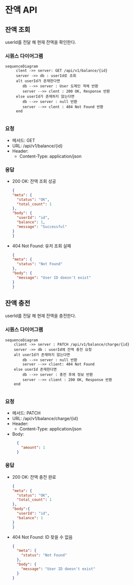 # 잔액 API
## 잔액 조회
userId를 전달 해 현재 잔액을 확인한다.
### 시퀀스 다이어그램
```mermaid
sequenceDiagram
     clent ->> server: GET /api/v1/balance/{id}
     server ->> db : userId로 조회
     alt userId가 존재한다면
        db -->> server : User 도메인 객체 반환
        server -->> clent : 200 OK, Response 반환
     else userId가 존재하지 않는다면
        db -->> server : null 반환
        server -->> clent : 404 Not Found 반환
     end
     
```
### 요청
- 메서드: GET
- URL: /api/v1/balance/{id}
- Header:
    - Content-Type: application/json
### 응답
- 200 OK: 잔액 조회 성공
    ```json
  {
    "meta": {
      "status": "OK",
      "total_count": 1
    },
    "body": {
      "userId": "id",
      "balance": 1,
      "message": "Successful"
    }
  }
    ```
- 404 Not Found: 유저 조회 실패
    ```json
  {
    "meta": {
      "status": "Not Found"
  },
    "body": {
      "message": "User ID doesn't exist"
    }
  }
  ```

## 잔액 충전
userId를 전달 해 현재 잔액을 충전한다.
### 시퀀스 다이어그램
```mermaid
sequenceDiagram
    client ->> server : PATCH /api/v1/balance/charge/{id}
    server ->> db : userId에 잔액 충전 요청
    alt userId가 존재하지 않는다면
        db -->> server : null 반환
        server -->> client: 404 Not Found
    else userId 존재한다면
        db -->> server : 충전 후에 정보 반환
        server -->> client : 200 OK, Response 반환
    end
    
```
### 요청
- 메서드: PATCH
- URL: /api/v1/balance/charge/{id}
- Header: 
    - Content-Type: application/json
- Body:
    ```json
      {
        "amount": 1
      }
    ```
### 응답
- 200 OK: 잔액 충전 완료
    ```json
    {
    "meta": {
      "status": "OK",
      "total_count": 1
    },
    "body":{
      "userId": "id",
      "balance": 1
    }
  } 
    ```
- 404 Not Found: ID 찾을 수 없음
    ```json
    {
      "meta": {
        "status": "Not Found"
      },
      "body": {
        "message": "User ID doesn't exist"
      }
    }
    ```
